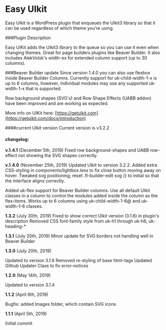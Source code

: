 
Easy UIkit
===

Easy UIkit is a WordPress plugin that enqueues the UIkit3 library so that it can be used regardless of which theme you're using.

###Plugin Description

Easy UIKit adds the UIkit3 library to the queue so you can use it even when changing themes. Great for page builders plugins like Beaver Builder. It also includes AlekVolsk's width-ex for extended column support (up to 30 columns).

###Beaver Builder update
Since version 1.4.0 you can also use flexbox inside Beaver Builder Columns. Currently support for uk-child-width-1-x is up to 6 columns, however, individual modules may use any supported uk-width-1-x that is supported.

Row background shapes (SVG's) and Row Shape Effects (UABB addon) have been improved and are working as expected.

More info on UIKit here: [https://getuikit.com](https://getuikit.com/docs/introduction)

####current UIkit version
Current version is v3.2.2

#### changelog:

**v.1.4.1** (December 5th, 2019)
Fixed row background-shapes and UABB row-effect not showing the SVG shapes correctly.

**v.1.4.0** (November 25th, 2019)
Updated UIkit to version 3.2.2.
Added extra CSS-styling in components/lightbox.less to fix close button moving away on hover.
Tweaked svg positioning; reset .fl-builder-edit svg {} to initial so that the interface aligns correctly.

Added uk-flex support for Beaver Builder columns. Use all default UIkit classes in a column to control the modules added inside the column as the flex-items. Works up to 6 columns using uk-child-width-1-6@ and uk-width-1-6 classes.

**1.3.2** (July 30th, 2019)
Fixed to show correct UIkit version (3.1.6) in plugin's description
Removed CSS font-family style from uk-h1 through uk-h6, uk-heading-*

**1.3.1** (July 20th, 2019)
Minor update for SVG borders not handling well in Beaver Builder

**1.3.0** (July 20th, 2019)

Updated to version 3.1.6
Removed re-styling of base html-tags
Updated Github Updater Class to fix error-notices


**1.2.0** (May 14th, 2019)

Updated to version 3.1.4

**1.1.2** (April 6th, 2019)

Bugfix: added Images folder, which contain SVG icons

**1.1.1** (April 5th, 2019)

Initial commit
